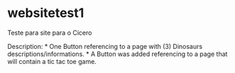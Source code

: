 # websitetest1
Teste para site para o Cícero

  Description: 
    * One Button referencing to a page with (3) Dinosaurs descriptions/informations.
    * A Button was added referencing to a page that will contain a tic tac toe game.
